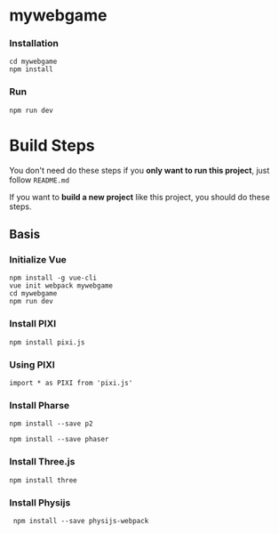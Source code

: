 # mywebgame

### Installation

```
cd mywebgame
npm install
```

### Run

```
npm run dev
```



# Build Steps

You don't need do these steps if you **only want to run this project**, just follow `README.md`

If you want to **build a new project** like this project, you should do these steps.

## Basis

### Initialize Vue

```
npm install -g vue-cli
vue init webpack mywebgame
cd mywebgame
npm run dev
```

### Install PIXI

```
npm install pixi.js
```

### Using PIXI

```
import * as PIXI from 'pixi.js'
```



### Install Pharse

```
npm install --save p2  
```

```
npm install --save phaser  
```



### Install Three.js

```
npm install three
```

### Install Physijs

```
 npm install --save physijs-webpack 
```

